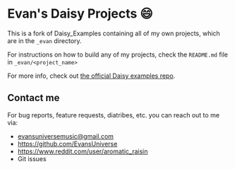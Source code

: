 # Evan's Daisy Projects :smile:

This is a fork of Daisy_Examples containing all of my own projects, which are in the `_evan` directory.

For instructions on how to build any of my projects, check the `README.md` file in `_evan/<project_name>`

For more info, check out [the official Daisy examples repo](https://github.com/electro-smith/DaisyExamples).

## Contact me
For bug reports, feature requests, diatribes, etc. you can reach out to me via:
* evansuniversemusic@gmail.com
* https://github.com/EvansUniverse
* https://www.reddit.com/user/aromatic_raisin
* Git issues